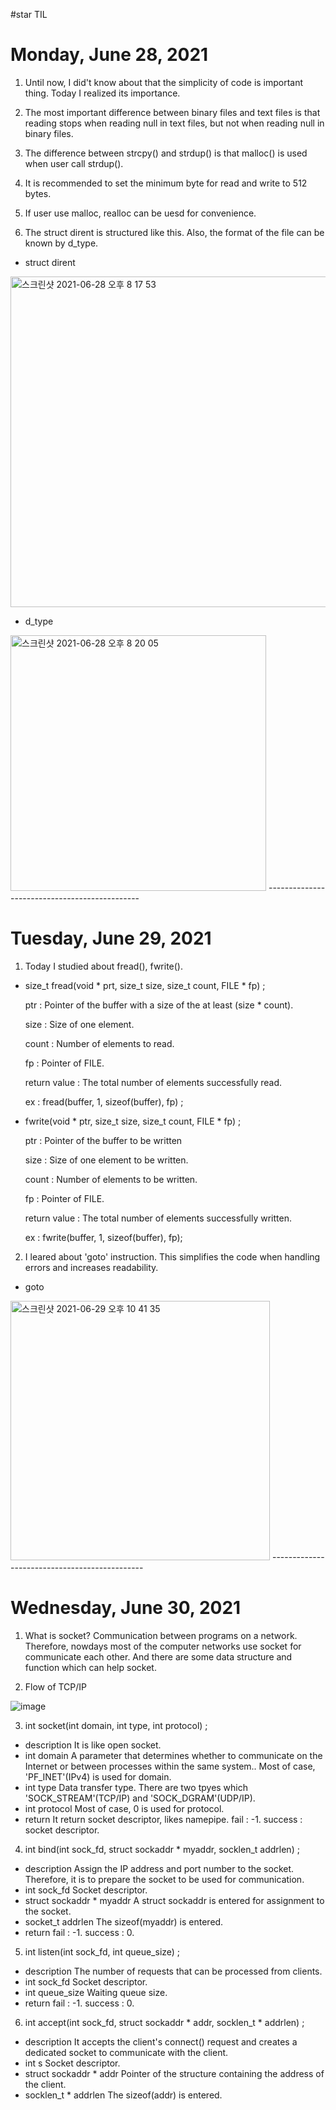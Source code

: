 #star TIL
# Monday, June 28, 2021
1. Until now, I did't know about that the simplicity of code is important thing. Today I realized its importance.

2. The most important difference between binary files and text files is that reading stops when reading null in text files, but not when reading null in binary files.

3. The difference between strcpy() and strdup() is that malloc() is used when user call strdup().

4. It is recommended to set the minimum byte for read and write to 512 bytes.

5. If user use malloc, realloc can be uesd for convenience.

6. The struct dirent is structured like this. Also, the format of the file can be known by d_type.
+ struct dirent
<img width="529" alt="스크린샷 2021-06-28 오후 8 17 53" src="https://user-images.githubusercontent.com/70479118/123628328-ecb07200-d84d-11eb-8fd1-a02c4cad84e3.png">

+ d_type
<img width="409" alt="스크린샷 2021-06-28 오후 8 20 05" src="https://user-images.githubusercontent.com/70479118/123628587-3c8f3900-d84e-11eb-8f37-4e8cc72e1f1d.png">
----------------------------------------------



# Tuesday, June 29, 2021
1. Today I studied about fread(), fwrite(). 
+ size_t fread(void * prt, size_t size, size_t count, FILE * fp) ;

    ptr : Pointer of the buffer with a size of the at least (size * count).

    size : Size of one element.

    count : Number of elements to read.

    fp : Pointer of FILE.

    return value : The total number of elements successfully read.

    ex : fread(buffer, 1, sizeof(buffer), fp) ;


+ fwrite(void * ptr, size_t size, size_t count, FILE * fp) ;

    ptr : Pointer of the buffer to be written

    size : Size of one element to be written.

    count : Number of elements to be written.

    fp : Pointer of FILE.

    return value : The total number of elements successfully written.

    ex : fwrite(buffer, 1, sizeof(buffer), fp);

2. I leared about 'goto' instruction. This simplifies the code when handling errors and increases readability.
+ goto
<img width="415" alt="스크린샷 2021-06-29 오후 10 41 35" src="https://user-images.githubusercontent.com/70479118/123807841-2e631a80-d92b-11eb-8efc-fcc3d7c449d5.png">
----------------------------------------------


# Wednesday, June 30, 2021
1. What is socket? Communication between programs on a network. Therefore, nowdays most of the computer networks use socket for communicate each other. And there are some data structure and function which can help socket.

2. Flow of TCP/IP

![image](https://user-images.githubusercontent.com/70479118/123979229-7f424400-d9fb-11eb-94c3-c347a3c80a06.png)

3. int socket(int domain, int type, int protocol) ;
+ description
    It is like open socket.
+ int domain
    A parameter that determines whether to communicate on the Internet or between processes within the same system.. Most of case, 'PF_INET'(IPv4) is used for           domain.
+ int type
    Data transfer type. There are two tpyes which 'SOCK_STREAM'(TCP/IP) and 'SOCK_DGRAM'(UDP/IP).
+ int protocol
    Most of case, 0 is used for protocol.
+ return
    It return socket descriptor, likes namepipe.
    fail : -1.
    success : socket descriptor.
    
4. int bind(int sock_fd, struct sockaddr * myaddr, socklen_t addrlen) ;
+ description
    Assign the IP address and port number to the socket. Therefore, it is to prepare the socket to be used for communication.
+ int sock_fd
    Socket descriptor.
+ struct sockaddr * myaddr
    A struct sockaddr is entered for assignment to the socket.
+ socket_t addrlen
    The sizeof(myaddr) is entered.
+ return
    fail : -1.
    success : 0.
    
5. int listen(int sock_fd, int queue_size) ;
+ description
    The number of requests that can be processed from clients.
+ int sock_fd
    Socket descriptor.
+ int queue_size
    Waiting queue size.
+ return
    fail : -1.
    success : 0.
6. int accept(int sock_fd, struct sockaddr * addr, socklen_t * addrlen) ;
+ description
    It accepts the client's connect() request and creates a dedicated socket to communicate with the client.
+ int s
    Socket descriptor.
+ struct sockaddr * addr
    Pointer of the structure containing the address of the client.
+ socklen_t * addrlen
    The sizeof(addr) is entered.
    
    
  
    


